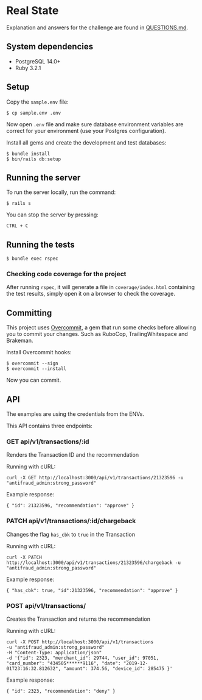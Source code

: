# Real State

Explanation and answers for the challenge are found in [QUESTIONS.md](./QUESTIONS.md).

## System dependencies

* PostgreSQL 14.0+
* Ruby 3.2.1

## Setup

Copy the `sample.env` file:

```shell
$ cp sample.env .env
```

Now open `.env` file and make sure database environment variables are correct for your environment (use your Postgres configuration).

Install all gems and create the development and test databases:

```shell
$ bundle install
$ bin/rails db:setup
```

## Running the server

To run the server locally, run the command:

```shell
$ rails s
```

You can stop the server by pressing:

```
CTRL + C
```

## Running the tests

```shell
$ bundle exec rspec
```

### Checking code coverage for the project

After running `rspec`, it will generate a file in `coverage/index.html` containing the test results,
simply open it on a browser to check the coverage.

## Committing

This project uses [Overcommit](https://github.com/sds/overcommit), a gem that run some checks before allowing you to commit your changes.
Such as RuboCop, TrailingWhitespace and Brakeman.

Install Overcommit hooks:

```shell
$ overcommit --sign
$ overcommit --install
```

Now you can commit.

## API

The examples are using the credentials from the ENVs.

This API contains three endpoints:

### GET api/v1/transactions/:id

Renders the Transaction ID and the recommendation

Running with cURL:

```shell
curl -X GET http://localhost:3000/api/v1/transactions/21323596 -u "antifraud_admin:strong_password"
```

Example response:

```shell
{ "id": 21323596, "recommendation": "approve" }
```

### PATCH api/v1/transactions/:id/chargeback

Changes the flag `has_cbk` to `true` in the Transaction

Running with cURL:

```shell
curl -X PATCH http://localhost:3000/api/v1/transactions/21323596/chargeback -u "antifraud_admin:strong_password"
```
Example response:

```shell
{ "has_cbk": true, "id":21323596, "recommendation": "approve" }
```

### POST api/v1/transactions/

Creates the Transaction and returns the recommendation

Running with cURL:

```shell
curl -X POST http://localhost:3000/api/v1/transactions
-u "antifraud_admin:strong_password"
-H "Content-Type: application/json"
-d '{"id": 2323, "merchant_id": 29744, "user_id": 97051, "card_number": "434505******9116", "date": "2019-12-01T23:16:32.812632", "amount": 374.56, "device_id": 285475 }'
```
Example response:

```shell
{ "id": 2323, "recommendation": "deny" }
```
